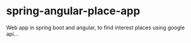 # spring-angular-place-app
Web app in spring boot and angular, to find interest places using google api...
